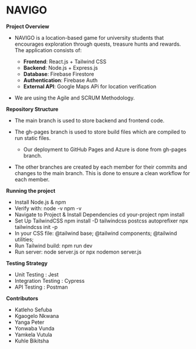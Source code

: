 # NAVIGO
**Project Overview**
- NAVIGO is a location-based game for university students that encourages exploration through quests, treasure hunts and rewards. The application consists of:
  - **Frontend**: React.js + Tailwind CSS
  -  **Backend**: Node.js + Express.js
  -  **Database**: Firebase Firestore
  -  **Authentication**: Firebase Auth
  -  **External API**: Google Maps APi for location verification

- We are using the Agile and SCRUM Methodology.
    
**Repository Structure**
- The main branch is used to store backend and frontend code.
- The gh-pages branch is used to store build files which are compiled to run static files.
  - Our deployment to GitHub Pages and Azure is done from gh-pages branch.
    
- The other branches are created by each member for their commits and changes to the main branch. This is done to ensure a clean workflow for each member.

**Running the project**
- Install Node.js & npm
- Verify with:
  node -v
  npm -v
- Navigate to Project & Install Dependencies
  cd your-project
  npm install
- Set Up TailwindCSS
  npm install -D tailwindcss postcss autoprefixer
  npx tailwindcss init -p
- In your CSS file:
  @tailwind base;
  @tailwind components;
  @tailwind utilities;
- Run Tailwind build:
  npm run dev
- Run server:
  node server.js
  or
  npx nodemon server.js
  
**Testing Strategy**
- Unit Testing : Jest
- Integration Testing : Cypress
- API Testing : Postman
  
**Contributors**
- Katleho Sefuba
- Kgaogelo Nkwana
- Yanga Peter
- Yonwaba Vunda
- Yamkela Vutula
- Kuhle Bikitsha

